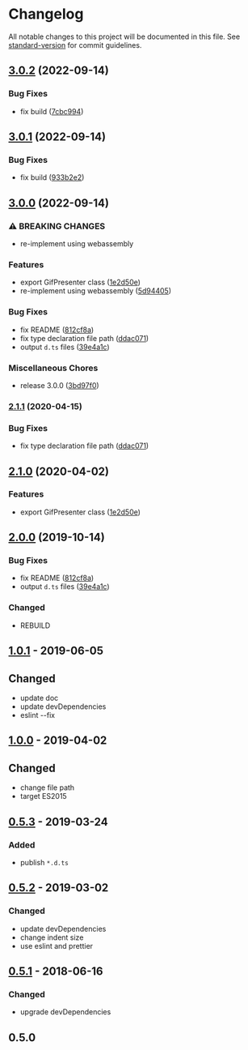 # Changelog

All notable changes to this project will be documented in this file. See [standard-version](https://github.com/conventional-changelog/standard-version) for commit guidelines.

## [3.0.2](https://github.com/aaharu/gifken/compare/v3.0.1...v3.0.2) (2022-09-14)


### Bug Fixes

* fix build ([7cbc994](https://github.com/aaharu/gifken/commit/7cbc9941e2865ed4e6778dee83f9c3a780da6983))

## [3.0.1](https://github.com/aaharu/gifken/compare/v3.0.0...v3.0.1) (2022-09-14)


### Bug Fixes

* fix build ([933b2e2](https://github.com/aaharu/gifken/commit/933b2e2dc476ac7a953cf401cb7985c7b5270037))

## [3.0.0](https://github.com/aaharu/gifken/compare/0.5.1...v3.0.0) (2022-09-14)


### ⚠ BREAKING CHANGES

* re-implement using webassembly

### Features

* export GifPresenter class ([1e2d50e](https://github.com/aaharu/gifken/commit/1e2d50ec81d853de05ecd57d21ece56b77e8660f))
* re-implement using webassembly ([5d94405](https://github.com/aaharu/gifken/commit/5d94405459c4bc361c9f77f456ea4e05d4839119))


### Bug Fixes

* fix README ([812cf8a](https://github.com/aaharu/gifken/commit/812cf8a656d9a42ed6f8c4ac733736367957b108))
* fix type declaration file path ([ddac071](https://github.com/aaharu/gifken/commit/ddac071df3be339059f11a31d4577b0fdc93838e))
* output `d.ts` files ([39e4a1c](https://github.com/aaharu/gifken/commit/39e4a1c767e2962a6e371ce07908164ea5c75aa5))


### Miscellaneous Chores

* release 3.0.0 ([3bd97f0](https://github.com/aaharu/gifken/commit/3bd97f09d44bc232ca5fb1786934e8043c2010db))

### [2.1.1](https://github.com/aaharu/gifken/compare/v2.1.0...v2.1.1) (2020-04-15)

### Bug Fixes

- fix type declaration file path ([ddac071](https://github.com/aaharu/gifken/commit/ddac071df3be339059f11a31d4577b0fdc93838e))

## [2.1.0](https://github.com/aaharu/gifken/compare/v2.0.0...v2.1.0) (2020-04-02)

### Features

- export GifPresenter class ([1e2d50e](https://github.com/aaharu/gifken/commit/1e2d50ec81d853de05ecd57d21ece56b77e8660f))

## [2.0.0](https://github.com/aaharu/gifken/compare/v1.0.1...v2.0.0) (2019-10-14)

### Bug Fixes

- fix README ([812cf8a](https://github.com/aaharu/gifken/commit/812cf8a656d9a42ed6f8c4ac733736367957b108))
- output `d.ts` files ([39e4a1c](https://github.com/aaharu/gifken/commit/39e4a1c767e2962a6e371ce07908164ea5c75aa5))

### Changed

- REBUILD

## [1.0.1] - 2019-06-05

## Changed

- update doc
- update devDependencies
- eslint --fix

## [1.0.0] - 2019-04-02

## Changed

- change file path
- target ES2015

## [0.5.3] - 2019-03-24

### Added

- publish `*.d.ts`

## [0.5.2] - 2019-03-02

### Changed

- update devDependencies
- change indent size
- use eslint and prettier

## [0.5.1] - 2018-06-16

### Changed

- upgrade devDependencies

## 0.5.0

[1.0.1]: https://github.com/aaharu/gifken/compare/v1.0.0...v1.0.1
[1.0.0]: https://github.com/aaharu/gifken/compare/v0.5.3...v1.0.0
[0.5.3]: https://github.com/aaharu/gifken/compare/v0.5.2...v0.5.3
[0.5.2]: https://github.com/aaharu/gifken/compare/0.5.1...v0.5.2
[0.5.1]: https://github.com/aaharu/gifken/compare/0.5.0...0.5.1
